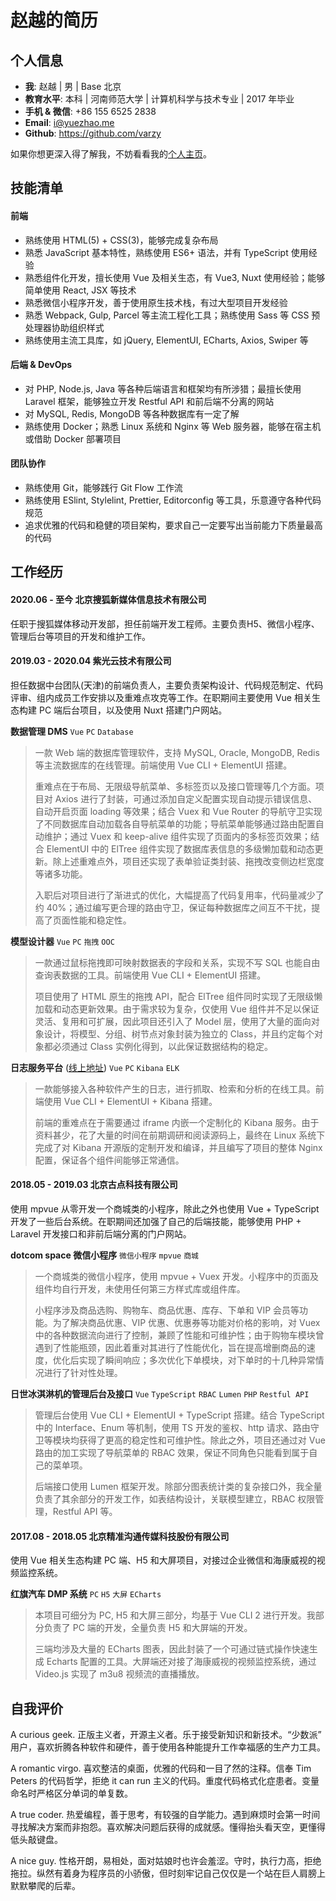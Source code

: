 # 赵越的简历

## 个人信息

- **我**: 赵越 | 男 | Base 北京
- **教育水平**: 本科 | 河南师范大学 | 计算机科学与技术专业 | 2017 年毕业
- **手机 & 微信**: +86 155 6525 2838
- **Email**: i@yuezhao.me
- **Github**: <https://github.com/varzy>

如果你想更深入得了解我，不妨看看我的[个人主页](https://varzy.me/)。

## 技能清单

#### 前端

- 熟练使用 HTML(5) + CSS(3)，能够完成复杂布局
- 熟悉 JavaScript 基本特性，熟练使用 ES6+ 语法，并有 TypeScript 使用经验
- 熟悉组件化开发，擅长使用 Vue 及相关生态，有 Vue3, Nuxt 使用经验；能够简单使用 React, JSX 等技术
- 熟悉微信小程序开发，善于使用原生技术栈，有过大型项目开发经验
- 熟悉 Webpack, Gulp, Parcel 等主流工程化工具；熟练使用 Sass 等 CSS 预处理器协助组织样式
- 熟练使用主流工具库，如 jQuery, ElementUI, ECharts, Axios, Swiper 等

#### 后端 & DevOps

- 对 PHP, Node.js, Java 等各种后端语言和框架均有所涉猎；最擅长使用 Laravel 框架，能够独立开发 Restful API 和前后端不分离的网站
- 对 MySQL, Redis, MongoDB 等各种数据库有一定了解
- 熟练使用 Docker；熟悉 Linux 系统和 Nginx 等 Web 服务器，能够在宿主机或借助 Docker 部署项目

#### 团队协作

- 熟练使用 Git，能够践行 Git Flow 工作流
- 熟练使用 ESlint, Stylelint, Prettier, Editorconfig 等工具，乐意遵守各种代码规范
- 追求优雅的代码和稳健的项目架构，要求自己一定要写出当前能力下质量最高的代码

## 工作经历

#### 2020.06 - 至今 北京搜狐新媒体信息技术有限公司

任职于搜狐媒体移动开发部，担任前端开发工程师。主要负责H5、微信小程序、管理后台等项目的开发和维护工作。

#### 2019.03 - 2020.04 紫光云技术有限公司

担任数据中台团队(天津)的前端负责人，主要负责架构设计、代码规范制定、代码评审、组内成员工作安排以及重难点攻克等工作。在职期间主要使用 Vue 相关生态构建 PC 端后台项目，以及使用 Nuxt 搭建门户网站。

**数据管理 DMS** `Vue` `PC` `Database`

> 一款 Web 端的数据库管理软件，支持 MySQL, Oracle, MongoDB, Redis 等主流数据库的在线管理。前端使用 Vue CLI + ElementUI 搭建。
>
> 重难点在于布局、无限级导航菜单、多标签页以及接口管理等几个方面。项目对 Axios 进行了封装，可通过添加自定义配置实现自动提示错误信息、自动开启页面 loading 等效果；结合 Vuex 和 Vue Router 的导航守卫实现了不同数据库自动加载各自导航菜单的功能；导航菜单能够通过路由配置自动维护；通过 Vuex 和 keep-alive 组件实现了页面内的多标签页效果；结合 ElementUI 中的 ElTree 组件实现了数据库表信息的多级懒加载和动态更新。除上述重难点外，项目还实现了表单验证类封装、拖拽改变侧边栏宽度等诸多功能。
>
> 入职后对项目进行了渐进式的优化，大幅提高了代码复用率，代码量减少了约 40%；通过编写更合理的路由守卫，保证每种数据库之间互不干扰，提高了页面性能和稳定性。

**模型设计器** `Vue` `PC` `拖拽` `OOC`

> 一款通过鼠标拖拽即可映射数据表的字段和关系，实现不写 SQL 也能自由查询表数据的工具。前端使用 Vue CLI + ElementUI 搭建。
>
> 项目使用了 HTML 原生的拖拽 API，配合 ElTree 组件同时实现了无限级懒加载和动态更新效果。由于需求较为复杂，仅使用 Vue 组件并不足以保证灵活、复用和可扩展，因此项目还引入了 Model 层，使用了大量的面向对象设计，将模型、分组、树节点对象封装为独立的 Class，并且约定每个对象都必须通过 Class 实例化得到，以此保证数据结构的稳定。

**日志服务平台** ([线上地址](https://www.unicloud.com/product/ES/index.html)) `Vue` `PC` `Kibana` `ELK`

> 一款能够接入各种软件产生的日志，进行抓取、检索和分析的在线工具。前端使用 Vue CLI + ElementUI + Kibana 搭建。
>
> 前端的重难点在于需要通过 iframe 内嵌一个定制化的 Kibana 服务。由于资料甚少，花了大量的时间在前期调研和阅读源码上，最终在 Linux 系统下完成了对 Kibana 开源版的定制开发和编译，并且编写了项目的整体 Nginx 配置，保证各个组件间能够正常通信。

#### 2018.05 - 2019.03 北京古点科技有限公司

使用 mpvue 从零开发一个商城类的小程序，除此之外也使用 Vue + TypeScript 开发了一些后台系统。在职期间还加强了自己的后端技能，能够使用 PHP + Laravel 开发接口和非前后端分离的门户网站。

**dotcom space 微信小程序** `微信小程序` `mpvue` `商城`

> 一个商城类的微信小程序，使用 mpvue + Vuex 开发。小程序中的页面及组件均自行开发，未使用任何第三方样式库或组件库。
>
> 小程序涉及商品选购、购物车、商品优惠、库存、下单和 VIP 会员等功能。为了解决商品优惠、VIP 优惠、优惠券等功能对价格的影响，对 Vuex 中的各种数据流向进行了控制，兼顾了性能和可维护性；由于购物车模块曾遇到了性能瓶颈，因此着重对其进行了性能优化，旨在提高增删商品的速度，优化后实现了瞬间响应；多次优化下单模块，对下单时的十几种异常情况进行了针对性处理。

**日世冰淇淋机的管理后台及接口** `Vue` `TypeScript` `RBAC` `Lumen` `PHP` `Restful API`

> 管理后台使用 Vue CLI + ElementUI + TypeScript 搭建。结合 TypeScript 中的 Interface、Enum 等机制，使用 TS 开发的鉴权、http 请求、路由守卫等模块均获得了更高的稳定性和可维护性。除此之外，项目还通过对 Vue 路由的加工实现了导航菜单的 RBAC 效果，保证不同角色只能看到属于自己的菜单项。
>
> 后端接口使用 Lumen 框架开发。除部分图表统计类的复杂接口外，我全量负责了其余部分的开发工作，如表结构设计，关联模型建立，RBAC 权限管理，Restful API 等。

#### 2017.08 - 2018.05 北京精准沟通传媒科技股份有限公司

使用 Vue 相关生态构建 PC 端、H5 和大屏项目，对接过企业微信和海康威视的视频监控系统。

**红旗汽车 DMP 系统** `PC` `H5` `大屏` `ECharts`
> 本项目可细分为 PC, H5 和大屏三部分，均基于 Vue CLI 2 进行开发。我部分负责了 PC 端的开发，全量负责 H5 和大屏端的开发。
>
> 三端均涉及大量的 ECharts 图表，因此封装了一个可通过链式操作快速生成 Echarts 配置的工具。大屏端还对接了海康威视的视频监控系统，通过 Video.js 实现了 m3u8 视频流的直播播放。

## 自我评价

A curious geek. 正版主义者，开源主义者。乐于接受新知识和新技术。“少数派” 用户，喜欢折腾各种软件和硬件，善于使用各种能提升工作幸福感的生产力工具。

A romantic virgo. 喜欢整洁的桌面，优雅的代码和一目了然的注释。信奉 Tim Peters 的代码哲学，拒绝 it can run 主义的代码。重度代码格式化症患者。变量命名时严格区分单词的单复数。

A true coder. 热爱编程，善于思考，有较强的自学能力。遇到麻烦时会第一时间寻找解决方案而非抱怨。喜欢解决问题后获得的成就感。懂得抬头看天空，更懂得低头敲键盘。

A nice guy. 性格开朗，易相处，面对姑娘时也许会羞涩。守时，执行力高，拒绝拖拉。纵然有着身为程序员的小骄傲，但时刻牢记自己仅仅是一个站在巨人肩膀上默默攀爬的后辈。
